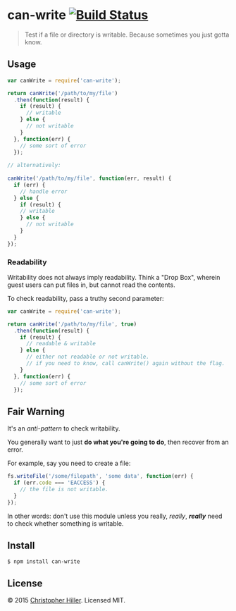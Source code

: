 # can-write [![Build Status](https://travis-ci.org/boneskull/can-write.svg?branch=master)](https://travis-ci.org/boneskull/can-write)

> Test if a file or directory is writable.  Because sometimes you just gotta know. 

## Usage

```js
var canWrite = require('can-write');

return canWrite('/path/to/my/file')
  .then(function(result) {
    if (result) {
      // writable
    } else {
      // not writable
    }
  }, function(err) {
    // some sort of error
  });
  
// alternatively:
  
canWrite('/path/to/my/file', function(err, result) {
  if (err) {
    // handle error 
  } else {
    if (result) {
    // writable
    } else {
      // not writable
    }
  }
});
```

### Readability

Writability does not always imply readability.  Think a "Drop Box", wherein guest users can put files in, but cannot read the contents.
 
To check readability, pass a truthy second parameter:
  
```js
var canWrite = require('can-write');

return canWrite('/path/to/my/file', true)
  .then(function(result) {
    if (result) {
      // readable & writable
    } else {
      // either not readable or not writable.
      // if you need to know, call canWrite() again without the flag.
    }
  }, function(err) {
    // some sort of error
  });
```

## Fair Warning

It's an *anti-pattern* to check writability.

You generally want to just **do what you're going to do**, then recover from an error.

For example, say you need to create a file:

```js
fs.writeFile('/some/filepath', 'some data', function(err) {
  if (err.code === 'EACCESS') {
    // the file is not writable.
  }
});
```

In other words: don't use this module unless you really, *really*, ***really*** need to check whether something is writable.

## Install

```shell
$ npm install can-write
```

## License

© 2015 [Christopher Hiller](https://boneskull.com).  Licensed MIT.
